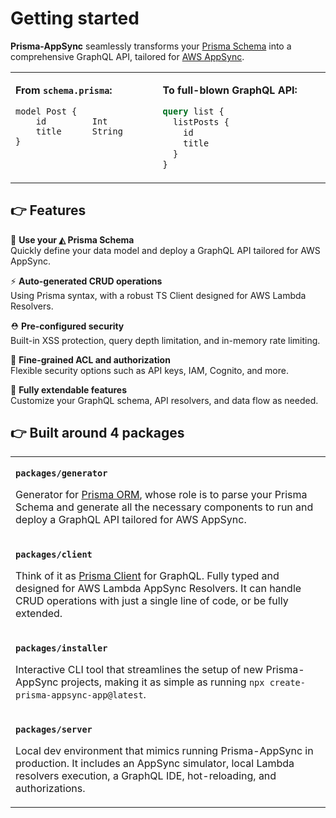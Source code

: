 # Getting started

**Prisma-AppSync** seamlessly transforms your [Prisma Schema](https://www.prisma.io) into a comprehensive GraphQL&#160;API, tailored for [AWS AppSync](https://aws.amazon.com/appsync/).

<table><tr><td width="500px" valign="top">

**From `schema.prisma`:**

```prisma
model Post {
    id         Int
    title      String
}
```

</td><td width="500px">

**To full-blown GraphQL API:**

```graphql
query list {
  listPosts {
    id
    title
  }
}
```

</td></tr></table>

## 👉 Features

💎 **Use your ◭ Prisma Schema**<br/>Quickly define your data model and deploy a GraphQL API tailored for AWS AppSync.

⚡️ **Auto-generated CRUD operations**<br/>Using Prisma syntax, with a robust TS Client designed for AWS Lambda Resolvers.

⛑ **Pre-configured security**<br/>Built-in XSS protection, query depth limitation, and in-memory rate limiting.

🔐 **Fine-grained ACL and authorization**<br/>Flexible security options such as API keys, IAM, Cognito, and more.

🔌 **Fully extendable features**<br/>Customize your GraphQL schema, API resolvers, and data flow as needed.

## 👉 Built around 4 packages

<table>
<tr>
<td width="800px">

**`packages/generator`**

Generator for [Prisma ORM](https://www.prisma.io/), whose role is to parse your Prisma Schema and generate all the necessary components to run and deploy a GraphQL API tailored for AWS AppSync.

</td>
</tr>
<tr>
<td>

**`packages/client`**

Think of it as [Prisma Client](https://www.prisma.io/client) for GraphQL. Fully typed and designed for AWS Lambda AppSync Resolvers. It can handle CRUD operations with just a single line of code, or be fully extended.

</td>
</tr>
<tr>
<td>

**`packages/installer`**

Interactive CLI tool that streamlines the setup of new Prisma-AppSync projects, making it as simple as running `npx create-prisma-appsync-app@latest`.

</td>
</tr>
<tr>
<td>

**`packages/server`**

Local dev environment that mimics running Prisma-AppSync in production. It includes an AppSync simulator, local Lambda resolvers execution, a GraphQL IDE, hot-reloading, and authorizations.

</td>
</tr>
</table>
